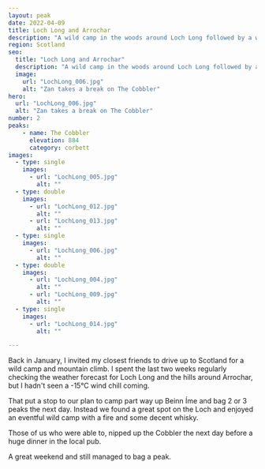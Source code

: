 ```yaml
---
layout: peak
date: 2022-04-09
title: Loch Long and Arrochar
description: "A wild camp in the woods around Loch Long followed by a walk up The Cobbler on a beautifully clear day."
region: Scotland
seo:
  title: "Loch Long and Arrochar"
  description: "A wild camp in the woods around Loch Long followed by a walk up The Cobbler on a beautifully clear day."
  image:
    url: "LochLong_006.jpg"
    alt: "Zan takes a break on The Cobbler"
hero:
  url: "LochLong_006.jpg"
  alt: "Zan takes a break on The Cobbler"
number: 2
peaks:
    - name: The Cobbler
      elevation: 884
      category: corbett
images:
  - type: single
    images:
      - url: "LochLong_005.jpg"
        alt: ""
  - type: double
    images:
      - url: "LochLong_012.jpg"
        alt: ""
      - url: "LochLong_013.jpg"
        alt: ""
  - type: single
    images:
      - url: "LochLong_006.jpg"
        alt: ""
  - type: double
    images:
      - url: "LochLong_004.jpg"
        alt: ""
      - url: "LochLong_009.jpg"
        alt: ""
  - type: single
    images:
      - url: "LochLong_014.jpg"
        alt: ""

---
```


Back in January, I invited my closest friends to drive up to Scotland for a wild camp and mountain climb. I spent the last two weeks regularly checking the weather forecast for Loch Long and the hills around Arrochar, but I hadn't seen a -15&deg;C wind chill coming.

That put a stop to our plan to camp part way up Beinn Íme and bag 2 or 3 peaks the next day. Instead we found a great spot on the Loch and enjoyed an eventful wild camp with a fire and some decent whisky.

Those of us who were able to, nipped up the Cobbler the next day before a huge dinner in the local pub.

A great weekend and still managed to bag a peak.